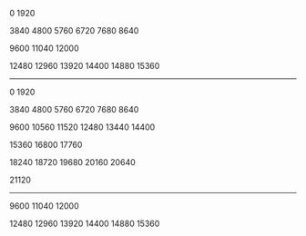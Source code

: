 0
1920

3840
4800
5760
6720
7680
8640

9600
11040
12000

12480
12960
13920
14400
14880
15360

---

0
1920

3840
4800
5760
6720
7680
8640

9600
10560
11520
12480
13440
14400

15360
16800
17760

18240
18720
19680
20160
20640

21120

---

9600
11040
12000

12480
12960
13920
14400
14880
15360

